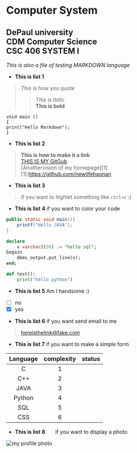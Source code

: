 
Computer System
=====
DePaul university    
CDM Computer Science     
CSC 406 SYSTEM I
-----
*This is also a file of testing MARKDOWN language*      

* **This is list 1**    
>*This is how you quote*                  
>>*This is italic*      
>>**This is bold**            


    void main ()
    {
    print("Hello Markdown");
    }

* **This is list 2**     
>**This is how to make it a link**    
>[THIS IS MY GitGub](https://github.com/newlifehaonan)     
>[Anothervision of my homepage][1]      
>[1]:https://github.com/newlifehaonan



* **This is list 3**
>if you want to highlet something like `ctrl+c` :)

* **This is list 4**
if you want to color your code

```java
public static void main(){
    printf("Hello JAVA");
}
```

``` sql
declare
    v varchar2(20) := "hello sql";
begain
    dbms_output.put_line(v);
end;
```
```python
def test():
    print("hello python")
```
* **This is list 5**
Am I handsome :)            
- [ ] no
- [x] yes

* **This is list 6**
if you want send email to me         
><hereisthelink@fake.com> 

* **This is list 7**
if you want to make a simple form       

Language   | complexity   | status
:--------: | :----------: | :------:
C          |   1          |      
C++        |      2       |         
JAVA       |          3   |         
Python     |         4    |       
SQL        |      5       |          
CSS        |   6          |           

* **This is list 8**       
if you want to display a photo        

![my profile photo](https://avatars2.githubusercontent.com/u/32348307?v=4&s=400&u=8851d208b8e8e3b8d5b63c3ef8824697cc186e70 "这是我的头像")





    

